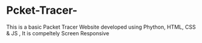 # Pcket-Tracer-
This is a basic Packet Tracer Website developed using Phython, HTML, CSS &amp; JS , It is compeltely Screen Responsive 
